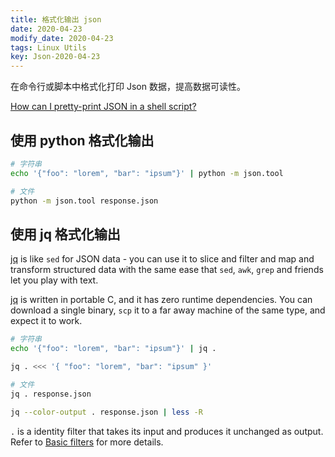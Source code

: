 ```yaml
---
title: 格式化输出 json
date: 2020-04-23
modify_date: 2020-04-23
tags: Linux Utils
key: Json-2020-04-23
---
```


在命令行或脚本中格式化打印 Json 数据，提高数据可读性。

<!--more-->

[How can I pretty-print JSON in a shell script?](https://stackoverflow.com/questions/352098/how-can-i-pretty-print-json-in-a-shell-script)

## 使用 python 格式化输出

```bash
# 字符串
echo '{"foo": "lorem", "bar": "ipsum"}' | python -m json.tool

# 文件
python -m json.tool response.json
```

## 使用 jq 格式化输出

[jq][jq] is like `sed` for JSON data - you can use it to slice and filter and map and transform structured data with the same ease that `sed`, `awk`, `grep` and friends let you play with text.

[jq][jq] is written in portable C, and it has zero runtime dependencies. You can download a single binary, `scp` it to a far away machine of the same type, and expect it to work.

```bash
# 字符串
echo '{"foo": "lorem", "bar": "ipsum"}' | jq .

jq . <<< '{ "foo": "lorem", "bar": "ipsum" }'

# 文件
jq . response.json

jq --color-output . response.json | less -R
```

`.` is a identity filter that takes its input and produces it unchanged as output. Refer to [Basic filters][Basic filters] for more details.

[jq]:https://stedolan.github.io/jq/
[Basic filters]:https://stedolan.github.io/jq/manual/#Basicfilters